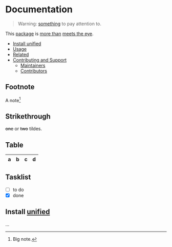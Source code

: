# Documentation

> Warning: [something][1] to pay attention to.

This [package][2] is [more than][2nd-half-idiom] [meets the eye][1st-half-idiom].

*   [Install unified][3]
*   [Usage][4]
*   [Related][5]
*   [Contributing and Support][6]
    *   [Maintainers][7]
    *   [Contributors][8]

## Footnote

A note[^1]

[^1]: Big note.

## Strikethrough

~~one~~ or ~~two~~ tildes.

## Table

| a | b  |  c |  d  |
| - | :- | -: | :-: |

## Tasklist

*   [ ] to do
*   [x] done

## Install [unified][9]

…

[2nd-half-idiom]: https://meme-link-2

[1st-half-idiom]: https://meme-link-1

[1]: https://something-or-other

[2]: https://npm.im/some-package

[3]: #install

[4]: #usage

[5]: #related

[6]: #contributing-and-support

[7]: #maintainers

[8]: #contributors

[9]: https://npm.im/unified
